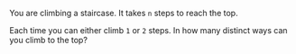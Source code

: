 You are climbing a staircase. It takes `n` steps to reach the top.

Each time you can either climb `1` or `2` steps. In how many distinct ways can you climb to the top?